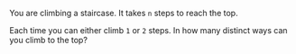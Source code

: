 You are climbing a staircase. It takes `n` steps to reach the top.

Each time you can either climb `1` or `2` steps. In how many distinct ways can you climb to the top?